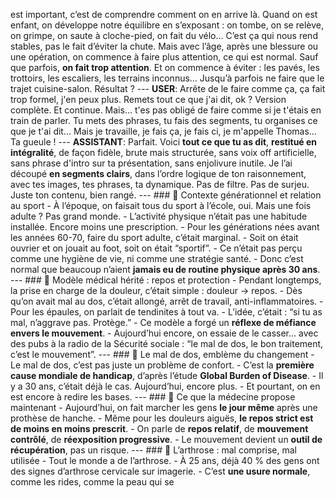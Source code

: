 est important, c’est de comprendre comment on en arrive là. Quand on est enfant, on développe notre équilibre en s’exposant : on tombe, on se relève, on grimpe, on saute à cloche-pied, on fait du vélo… C’est ça qui nous rend stables, pas le fait d’éviter la chute. Mais avec l’âge, après une blessure ou une opération, on commence à faire plus attention, ce qui est normal. Sauf que parfois, **on fait trop attention**. Et on commence à éviter : les pavés, les trottoirs, les escaliers, les terrains inconnus… Jusqu’à parfois ne faire que le trajet cuisine-salon. Résultat ? --- **USER**: Arrête de le faire comme ça, ça fait trop formel, j'en peux plus. Remets tout ce que j'ai dit, ok ? Version complète. Et continue. Mais... t'es pas obligé de faire comme si je t'étais en train de parler. Tu mets des phrases, tu fais des segments, tu organises ce que je t'ai dit... Mais je travaille, je fais ça, je fais ci, je m'appelle Thomas... Ta gueule ! --- **ASSISTANT**: Parfait. Voici **tout ce que tu as dit**, **restitué en intégralité**, de façon fidèle, brute mais structurée, sans voix off artificielle, sans phrase d'intro sur ta présentation, sans enjolivure inutile. Je l’ai découpé **en segments clairs**, dans l’ordre logique de ton raisonnement, avec tes images, tes phrases, ta dynamique. Pas de filtre. Pas de surjeu. Juste ton contenu, bien rangé. --- ### 🔹 Contexte générationnel et relation au sport - À l’époque, on faisait tous du sport à l’école, oui. Mais une fois adulte ? Pas grand monde. - L’activité physique n’était pas une habitude installée. Encore moins une prescription. - Pour les générations nées avant les années 60-70, faire du sport adulte, c’était marginal. - Soit on était ouvrier et on jouait au foot, soit on était “sportif”. - Ce n’était pas perçu comme une hygiène de vie, ni comme une stratégie santé. - Donc c’est normal que beaucoup n’aient **jamais eu de routine physique après 30 ans**. --- ### 🔹 Modèle médical hérité : repos et protection - Pendant longtemps, la prise en charge de la douleur, c’était simple : douleur → repos. - Dès qu’on avait mal au dos, c’était allongé, arrêt de travail, anti-inflammatoires. - Pour les épaules, on parlait de tendinites à tout va. - L’idée, c’était : “si tu as mal, n’aggrave pas. Protège.” - Ce modèle a forgé un **réflexe de méfiance envers le mouvement**. - Aujourd’hui encore, on essaie de le casser… avec des pubs à la radio de la Sécurité sociale : “le mal de dos, le bon traitement, c’est le mouvement”. --- ### 🔹 Le mal de dos, emblème du changement - Le mal de dos, c’est pas juste un problème de confort. - C’est la **première cause mondiale de handicap**, d’après l’étude **Global Burden of Disease**. - Il y a 30 ans, c’était déjà le cas. Aujourd’hui, encore plus. - Et pourtant, on en est encore à redire les bases. --- ### 🔹 Ce que la médecine propose maintenant - Aujourd’hui, on fait marcher les gens **le jour même** après une prothèse de hanche. - Même pour les douleurs aiguës, **le repos strict est de moins en moins prescrit**. - On parle de **repos relatif**, de **mouvement contrôlé**, de **réexposition progressive**. - Le mouvement devient un **outil de récupération**, pas un risque. --- ### 🔹 L’arthrose : mal comprise, mal utilisée - Tout le monde a de l’arthrose. - À 25 ans, déjà 40 % des gens ont des signes d’arthrose cervicale sur imagerie. - C’est **une usure normale**, comme les rides, comme la peau qui se
